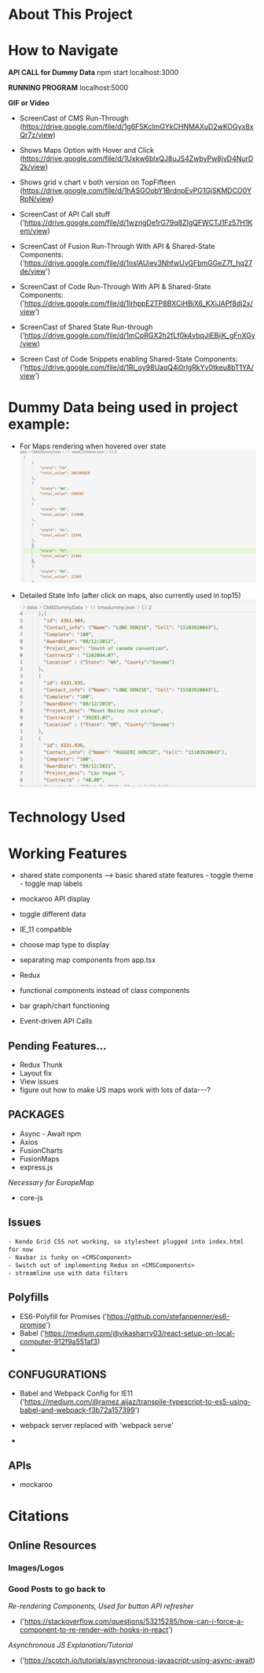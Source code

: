 #   About This Project 


#   How to Navigate 

**API CALL for Dummy Data** 
    npm start 
    localhost:3000

**RUNNING PROGRAM**
    localhost:5000

**GIF or Video**

- ScreenCast of CMS Run-Through
    (https://drive.google.com/file/d/1g6FSKcImGYkCHNMAXuD2wKOGyx8xQr7z/view)

- Shows Maps Option with Hover and Click
    (https://drive.google.com/file/d/1Uxkw6blxQJ8uJS4ZwbyPw8jvD4NurD2k/view)

- Shows grid v chart v both version on TopFifteen
    (https://drive.google.com/file/d/1hASGOobY1BrdnpEvPG1GjSKMDCO0YRpN/view)


- ScreenCast of API Call stuff 
    ('https://drive.google.com/file/d/1wzngDe1rG79q8ZIgQFWCTJ1Fz57H1Kem/view)

-   ScreenCast of Fusion Run-Through With API & Shared-State Components: 
    ('https://drive.google.com/file/d/1nsIAUiey3NhfwUvGFbmGGeZ7f_hq27de/view')
- ScreenCast of Code Run-Through With API & Shared-State Components:
    ('https://drive.google.com/file/d/1lrhppE2TP8BXCiHBiX6_KXiJAPf8dj2x/view')

- ScreenCast of Shared State Run-through
    ('https://drive.google.com/file/d/1mCpRGX2h2fLf0k4vbqJiEBjiK_gFnXGy/view)

- Screen Cast of Code Snippets enabling Shared-State Components:
    ('https://drive.google.com/file/d/1Ri_oy98UaqQ4i0rlgRkYv0tkeu8bT1YA/view')


# Dummy Data being used in project example:

- For Maps rendering when hovered over state 
![For Maps rendering when hovered over state](images/USMap_dummy.png "For Maps rendering when hovered over state")

- Detailed State Info (after click on maps, also currently used in top15)
![Detailed State Info](images/dummydataexample.png "Detailed State Info")

#   Technology Used 

#   Working Features
- shared state components
    --> basic shared state features
        - toggle theme
        - toggle map labels
        
- mockaroo API display 
- toggle different data 
- IE_11 compatible 
- choose map type to display 
- separating map components from app.tsx
- Redux 
- functional components instead of class components 
- bar graph/chart functioning 

- Event-driven API Calls 


##   Pending Features...
- Redux Thunk
- Layout fix 
- View issues
- figure out how to make US maps work with lots of data---?

## PACKAGES
- Async - Await npm
- Axios
- FusionCharts
- FusionMaps 
- express.js

*Necessary for EuropeMap*
- core-js

## Issues 

    - Kendo Grid CSS not working, so stylesheet plugged into index.html for now 
    - Navbar is funky on <CMSComponent>
    - Switch out of implementing Redux on <CMSComponents>
    - streamline use with data filters 


##  Polyfills
- ES6-Polyfill for Promises 
            ('https://github.com/stefanpenner/es6-promise')
- Babel 
            ('https://medium.com/@vikasharry03/react-setup-on-local-computer-912f9a551af3)
- 



##  CONFUGURATIONS
- Babel and Webpack Config for IE11
    ('https://medium.com/@ramez.aijaz/transpile-typescript-to-es5-using-babel-and-webpack-f3b72a157399')

- webpack server replaced with 'webpack serve' 

- 
 
##  APIs
- mockaroo 


#   Citations


## Online Resources 


### Images/Logos


### Good Posts to go back to 

*Re-rendering Components, Used for button API refresher*
- ('https://stackoverflow.com/questions/53215285/how-can-i-force-a-component-to-re-render-with-hooks-in-react')

*Asynchronous JS Explanation/Tutorial*
- ('https://scotch.io/tutorials/asynchronous-javascript-using-async-await)

